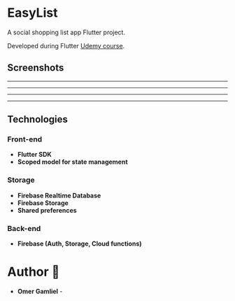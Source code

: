# EasyList

A social shopping list app Flutter project.

Developed during Flutter [Udemy course](https://www.udemy.com/course/learn-flutter-dart-to-build-ios-android-apps/).

## Screenshots

-------------------
-------------------
-------------------
-------------------

## Technologies

### Front-end

- **Flutter SDK**
- **Scoped model for state management**

### Storage
 - **Firebase Realtime Database**
 - **Firebase Storage**
 - **Shared preferences**

### Back-end
- **Firebase (Auth, Storage, Cloud functions)**

# Author 🙋

-   **Omer Gamliel** - 


